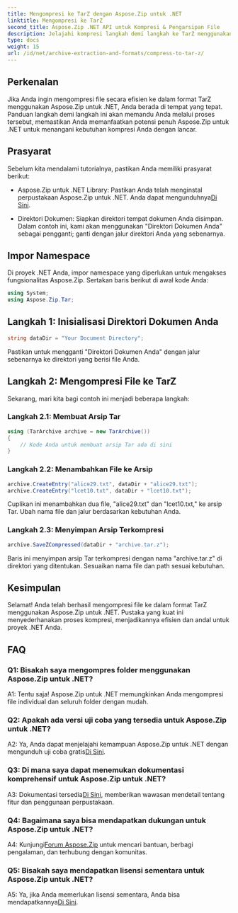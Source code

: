 ```yaml
---
title: Mengompresi ke TarZ dengan Aspose.Zip untuk .NET
linktitle: Mengompresi ke TarZ
second_title: Aspose.Zip .NET API untuk Kompresi & Pengarsipan File
description: Jelajahi kompresi langkah demi langkah ke TarZ menggunakan Aspose.Zip untuk .NET. Penanganan file yang efisien untuk proyek .NET Anda.
type: docs
weight: 15
url: /id/net/archive-extraction-and-formats/compress-to-tar-z/
---
```

## Perkenalan

Jika Anda ingin mengompresi file secara efisien ke dalam format TarZ menggunakan Aspose.Zip untuk .NET, Anda berada di tempat yang tepat. Panduan langkah demi langkah ini akan memandu Anda melalui proses tersebut, memastikan Anda memanfaatkan potensi penuh Aspose.Zip untuk .NET untuk menangani kebutuhan kompresi Anda dengan lancar.

## Prasyarat

Sebelum kita mendalami tutorialnya, pastikan Anda memiliki prasyarat berikut:

-  Aspose.Zip untuk .NET Library: Pastikan Anda telah menginstal perpustakaan Aspose.Zip untuk .NET. Anda dapat mengunduhnya[Di Sini](https://releases.aspose.com/zip/net/).

- Direktori Dokumen: Siapkan direktori tempat dokumen Anda disimpan. Dalam contoh ini, kami akan menggunakan "Direktori Dokumen Anda" sebagai pengganti; ganti dengan jalur direktori Anda yang sebenarnya.

## Impor Namespace

Di proyek .NET Anda, impor namespace yang diperlukan untuk mengakses fungsionalitas Aspose.Zip. Sertakan baris berikut di awal kode Anda:

```csharp
using System;
using Aspose.Zip.Tar;
```

## Langkah 1: Inisialisasi Direktori Dokumen Anda

```csharp
string dataDir = "Your Document Directory";
```

Pastikan untuk mengganti "Direktori Dokumen Anda" dengan jalur sebenarnya ke direktori yang berisi file Anda.

## Langkah 2: Mengompresi File ke TarZ

Sekarang, mari kita bagi contoh ini menjadi beberapa langkah:

### Langkah 2.1: Membuat Arsip Tar

```csharp
using (TarArchive archive = new TarArchive())
{
    // Kode Anda untuk membuat arsip Tar ada di sini
}
```

### Langkah 2.2: Menambahkan File ke Arsip

```csharp
archive.CreateEntry("alice29.txt", dataDir + "alice29.txt");
archive.CreateEntry("lcet10.txt", dataDir + "lcet10.txt");
```

Cuplikan ini menambahkan dua file, "alice29.txt" dan "lcet10.txt," ke arsip Tar. Ubah nama file dan jalur berdasarkan kebutuhan Anda.

### Langkah 2.3: Menyimpan Arsip Terkompresi

```csharp
archive.SaveZCompressed(dataDir + "archive.tar.z");
```

Baris ini menyimpan arsip Tar terkompresi dengan nama "archive.tar.z" di direktori yang ditentukan. Sesuaikan nama file dan path sesuai kebutuhan.

## Kesimpulan

Selamat! Anda telah berhasil mengompresi file ke dalam format TarZ menggunakan Aspose.Zip untuk .NET. Pustaka yang kuat ini menyederhanakan proses kompresi, menjadikannya efisien dan andal untuk proyek .NET Anda.

## FAQ

### Q1: Bisakah saya mengompres folder menggunakan Aspose.Zip untuk .NET?

A1: Tentu saja! Aspose.Zip untuk .NET memungkinkan Anda mengompresi file individual dan seluruh folder dengan mudah.

### Q2: Apakah ada versi uji coba yang tersedia untuk Aspose.Zip untuk .NET?

 A2: Ya, Anda dapat menjelajahi kemampuan Aspose.Zip untuk .NET dengan mengunduh uji coba gratis[Di Sini](https://releases.aspose.com/).

### Q3: Di mana saya dapat menemukan dokumentasi komprehensif untuk Aspose.Zip untuk .NET?

 A3: Dokumentasi tersedia[Di Sini](https://reference.aspose.com/zip/net/), memberikan wawasan mendetail tentang fitur dan penggunaan perpustakaan.

### Q4: Bagaimana saya bisa mendapatkan dukungan untuk Aspose.Zip untuk .NET?

 A4: Kunjungi[Forum Aspose.Zip](https://forum.aspose.com/c/zip/37) untuk mencari bantuan, berbagi pengalaman, dan terhubung dengan komunitas.

### Q5: Bisakah saya mendapatkan lisensi sementara untuk Aspose.Zip untuk .NET?

A5: Ya, jika Anda memerlukan lisensi sementara, Anda bisa mendapatkannya[Di Sini](https://purchase.aspose.com/temporary-license/).